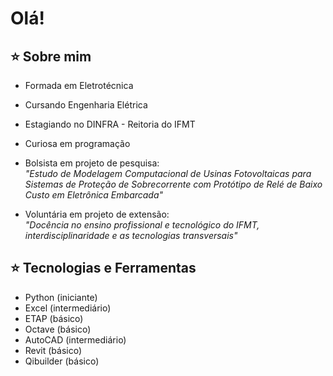# Olá! 

##  ⭐ Sobre mim

- Formada em Eletrotécnica

- Cursando Engenharia Elétrica

- Estagiando no DINFRA - Reitoria do IFMT

- Curiosa em programação

- Bolsista em projeto de pesquisa:  
  *"Estudo de Modelagem Computacional de Usinas Fotovoltaicas para Sistemas de Proteção de Sobrecorrente com Protótipo de Relé de Baixo Custo em Eletrônica Embarcada"*
  
- Voluntária em projeto de extensão:  
  *"Docência no ensino profissional e tecnológico do IFMT, interdisciplinaridade e as tecnologias transversais"*

## ⭐ Tecnologias e Ferramentas

- Python (iniciante)
- Excel (intermediário)
- ETAP (básico)
- Octave (básico)
- AutoCAD (intermediário)
- Revit (básico)
- Qibuilder (básico)

